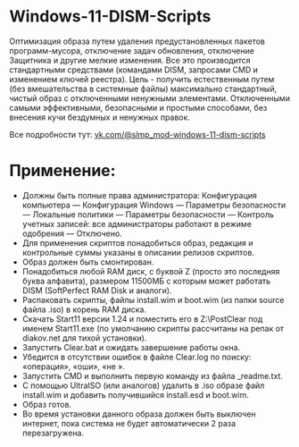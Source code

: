 # Windows-11-DISM-Scripts

Оптимизация образа путем удаления предустановленных пакетов программ-мусора, отключение задач обновления, отключение Защитника и другие мелкие изменения. Все это производится стандартными средствами (командами DISM, запросами CMD и изменением ключей реестра). Цель - получить естественным путем (без вмешательства в системные файлы) максимально стандартный, чистый образ с отключенными ненужными элементами. Отключенными самыми эффективными, безопасными и простыми способами, без внесения кучи бездумных и ненужных правок.

Все подробности тут: [vk.com/@slmp_mod-windows-11-dism-scripts
](https://vk.com/@slmp_mod-windows-11-dism-scripts)

# Применение:
- Должны быть полные права администратора: Конфигурация компьютера — Конфигурация Windows — Параметры безопасности — Локальные политики — Параметры безопасности — Контроль учетных записей: все администраторы работают в режиме одобрения — Отключено.
- Для применения скриптов понадобиться образ, редакция и контрольные суммы указаны в описании релизов скриптов.
- Образ должен быть смонтирован.
- Понадобиться любой RAM диск, с буквой Z (просто это последняя буква алфавита), размером 11500МБ с которым может работать DISM (SoftPerfect RAM Disk и аналоги).
- Распаковать скрипты, файлы install.wim и boot.wim (из папки source файла .iso) в корень RAM диска.
- Скачать Start11 версии 1.24 и поместить его в Z:\PostClear под именем Start11.exe (по умолчанию скрипты рассчитаны на репак от diakov.net для тихой установки).
- Запустить Clear.bat и ожидать завершение работы окна.
- Убедится в отсутствии ошибок в файле Clear.log по поиску: «операция», «оши», «не ».
- Запустить CMD и выполнить первую команду из файла _readme.txt.
- С помощью UltraISO (или аналогов) удалить в .iso образе файл install.wim и добавить получившийся install.esd и boot.wim.
- Образ готов.
- Во время установки данного образа должен быть выключен интернет, пока система не будет автоматически 2 раза перезагружена.
